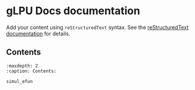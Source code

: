 # gLPU Docs documentation

Add your content using `reStructuredText` syntax. See the
[reStructuredText documentation](https://www.sphinx-doc.org/en/master/usage/restructuredtext/index.html)
for details.

## Contents

```{toctree}
:maxdepth: 2
:caption: Contents:

simul_efun
